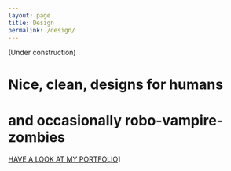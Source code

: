 ```yaml
---
layout: page
title: Design
permalink: /design/
---
```


(Under construction)

<h1 class = "pink">Nice, clean, designs for humans</h1>
<h1 class = "blue">and occasionally robo-vampire-zombies</h2>

<p class= "pink"><a href= "https://drive.google.com/open?id=1DdNGysPomTrVgzvznIxjbdoNxT_8IGEr" target="_blank">HAVE A LOOK AT MY PORTFOLIO]</a><p>